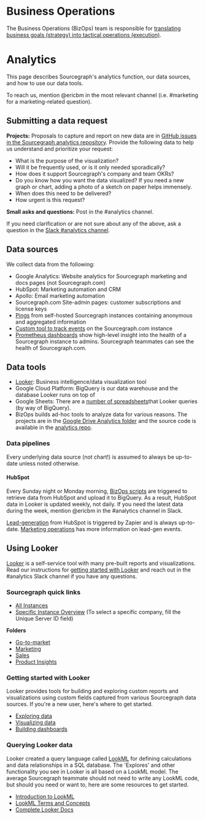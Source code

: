 # Business Operations

The Business Operations (BizOps) team is responsible for [translating business goals (strategy) into tactical operations (execution)](https://medium.com/business-startup-development-and-more/why-your-startup-also-needs-a-bizops-team-5d2e7d436a0).

# Analytics

This page describes Sourcegraph's analytics function, our data sources, and how to use our data tools.

To reach us, mention @ericbm in the most relevant channel (i.e. #marketing for a marketing-related question).

## Submitting a data request

**Projects:** Proposals to capture and report on new data are in [GitHub issues in the Sourcegraph analytics repository](https://github.com/sourcegraph/analytics/issues). Provide the following data to help us understand and prioritize your request:
- What is the purpose of the visualization?
- Will it be frequently used, or is it only needed sporadically?
- How does it support Sourcegraph's company and team OKRs?
- Do you know how you want the data visualized? If you need a new graph or chart, adding a photo of a sketch on paper helps immensely.
- When does this need to be delivered?
- How urgent is this request?

**Small asks and questions:** Post in the #analytics channel. 

If you need clarification or are not sure about any of the above, ask a question in the [Slack #analytics channel](https://sourcegraph.slack.com/archives/CN4FC7XT4).

## Data sources

We collect data from the following:

* Google Analytics: Website analytics for Sourcegraph marketing and docs pages (not Sourcegraph.com)
* HubSpot: Marketing automation and CRM
* Apollo: Email marketing automation
* Sourcegraph.com Site-admin pages: customer subscriptions and license keys
* [Pings](https://docs.sourcegraph.com/admin/pings) from self-hosted Sourcegraph instances containing anonymous and aggregated information
* [Custom tool to track events](https://github.com/sourcegraph/sourcegraph/issues/5486) on the Sourcegraph.com instance
* [Prometheus dashboards](https://sourcegraph.com/-/debug/grafana/?orgId=1) show high-level insight into the health of a Sourcegraph instance to admins. Sourcegraph teammates can see the health of Sourcegraph.com. 

## Data tools

* [Looker](#using-looker): Business intelligence/data visualization tool
* Google Cloud Platform: BigQuery is our data warehouse and the database Looker runs on top of
* Google Sheets: There are a [number of spreadsheets](https://drive.google.com/drive/folders/1vOyhFO90FjHe-bwnHOZeljHLuhXL2BAv)that Looker queries (by way of BigQuery).
* BizOps builds ad-hoc tools to analyze data for various reasons. The projects are in the [Google Drive Analytics folder](https://drive.google.com/drive/folders/13b2PJqiQzjLMrM2ZAjlsax0fT_DQlxFm) and the source code is available in the [analytics repo](https://github.com/sourcegraph/analytics).

### Data pipelines

Every underlying data source (not chart!) is assumed to always be up-to-date unless noted otherwise.

#### HubSpot

Every Sunday night or Monday morning, [BizOps scripts](https://github.com/sourcegraph/analytics/tree/master/HubSpot%20ETL) are triggered to retrieve data from HubSpot and upload it to BigQuery. As a result, HubSpot data in Looker is updated weekly, not daily.  If you need the latest data during the week, mention @ericbm in the #analytics channel in Slack.

[Lead-generation](https://docs.google.com/spreadsheets/d/16S3xlcY7DmpcfKZYD-3VHUsaPLiYHyisu8cD_gZpv0Q/edit#gid=0) from HubSpot is triggered by Zapier and is always up-to-date. [Marketing operations](../marketing/marketing_operations.md#maintaining-data-pipelines) has more information on lead-gen events. 

## Using Looker

[Looker](https://sourcegraph.looker.com/) is a self-service tool with many pre-built reports and visualizations. Read our instructions for [getting started with Looker](#using-looker) and reach out in the #analytics Slack channel if you have any questions.

### Sourcegraph quick links

- [All Instances](https://sourcegraph.looker.com/looks/436)<br/>
- [Specific Instance Overview](https://sourcegraph.looker.com/dashboards/94?Unique%20Server%20ID=&Site%20ID=&filter_config=%7B%22Unique%20Server%20ID%22:%5B%7B%22type%22:%22%3D%22,%22values%22:%5B%7B%22constant%22:%22%22%7D,%7B%7D%5D,%22id%22:4%7D%5D,%22Site%20ID%22:%5B%7B%22type%22:%22%3D%22,%22values%22:%5B%7B%22constant%22:%22%22%7D,%7B%7D%5D,%22id%22:5%7D%5D%7D) (To select a specific company, fill the Unique Server ID field)<br/>

**Folders**

- [Go-to-market](https://sourcegraph.looker.com/browse/boards/2)<br/>
- [Marketing](https://sourcegraph.looker.com/folders/109)<br/>
- [Sales](https://sourcegraph.looker.com/folders/114)<br/>
- [Product Insights](https://sourcegraph.looker.com/folders/113)<br/>

### Getting started with Looker

Looker provides tools for building and exploring custom reports and visualizations using custom fields captured from various Sourcegraph data sources. If you're a new user, here's where to get started.

- [Exploring data](http://www.looker.com/docs/exploring-data/exploring-data)
- [Visualizing data](http://www.looker.com/docs/exploring-data/visualizing-query-results)
- [Building dashboards](http://www.looker.com/docs/exploring-data/building-dashboards)

### Querying Looker data

Looker created a query language called [LookML](https://docs.looker.com/data-modeling/learning-lookml/what-is-lookml) for defining calculations and data relationships in a SQL database. The 'Explores' and other functionality you see in Looker is all based on a LookML model.  The average Sourcegraph teammate should not need to write any LookML code, but should you need or want to, here are some resources to get started.

- [Introduction to LookML](http://www.looker.com/docs/data-modeling/learning-lookml/what-is-lookml)
- [LookML Terms and Concepts](http://www.looker.com/docs/data-modeling/learning-lookml/lookml-terms-and-concepts)
- [Complete Looker Docs](http://www.looker.com/docs/reference)
